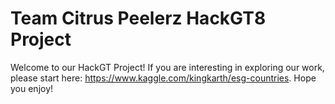 # Team Citrus Peelerz HackGT8 Project

Welcome to our HackGT Project! If you are interesting in exploring our work, please start here: https://www.kaggle.com/kingkarth/esg-countries. Hope you enjoy!
